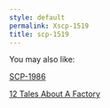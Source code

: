 ```yaml
---
style: default
permalink: Xscp-1519
title: scp-1519
---
```

You may also like:

[SCP-1986](http://scp-wiki.net/scp-1986)

[12 Tales About A Factory](http://scp-wiki.net/12talesaboutafactory)
